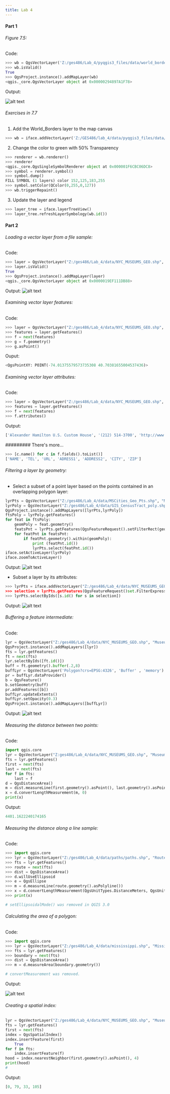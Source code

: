 ```yaml
---
title: Lab 4
---
```


#### Part 1
###### Figure 7.5:

Code:
```python
>>> wb = QgsVectorLayer('Z:/ges486/Lab_4/pyqgis3_files/data/world_borders.shp', 'world_borders', 'ogr')
>>> wb.isValid()
True
>>> QgsProject.instance().addMapLayer(wb)
<qgis._core.QgsVectorLayer object at 0x00000294897A1F78>
```
Output:

![alt text](https://chricha1.github.io/Figure7.5.PNG)


###### Exercises in 7.7

1. Add the World_Borders layer to the map canvas
```python
>>> wb = iface.addVectorLayer('Z:/GES486/lab_4/data/pyqgis3_files/data/world_borders.shp', 'world_borders', 'ogr')
```

2. Change the color to green with 50% Transparency
```python
>>> renderer = wb.renderer()
>>> renderer
<qgis._core.QgsSingleSymbolRenderer object at 0x000001F6CBC06DC8>
>>> symbol = renderer.symbol()
>>> symbol.dump()
FILL SYMBOL (1 layers) color 152,125,183,255
>>> symbol.setColor(QColor(0,255,0,127))
>>> wb.triggerRepaint()
```

3. Update the layer and legend
```python
>>> layer_tree = iface.layerTreeView()
>>> layer_tree.refreshLayerSymbology(wb.id())
```

#### Part 2
###### Loading a vector layer from a file sample:

Code:
```python
>>> layer = QgsVectorLayer("Z:/ges486/Lab_4/data/NYC_MUSEUMS_GEO.shp", "New York City Museums", "ogr")
>>> layer.isValid()
True
>>> QgsProject.instance().addMapLayer(layer)
<qgis._core.QgsVectorLayer object at 0x0000019EF111DB88>

```

Output:
![alt text](https://chricha1.github.io/VectorFromFile.PNG)

###### Examining vector layer features:

Code:
```python
>>> layer = QgsVectorLayer("Z:/ges486/Lab_4/data/NYC_MUSEUMS_GEO.shp", "New York City Museums", "ogr")
>>> features = layer.getFeatures()
>>> f = next(features)
>>> g = f.geometry()
>>> g.asPoint()
```

Ouput:
```python
<QgsPointXY: POINT(-74.01375579573735308 40.70381655004537436)>
```

###### Examining vector layer attributes:

Code:
```python
>>> layer = QgsVectorLayer("Z:/ges486/Lab_4/data/NYC_MUSEUMS_GEO.shp", "New York City Museums", "ogr")
>>> features = layer.getFeatures()
>>> f = next(features)
>>> f.attributes()
```

Output:
```python
['Alexander Hamilton U.S. Custom House', '(212) 514-3700', 'http://www.oldnycustomhouse.gov/', '1 Bowling Grn', NULL, 'New York', 10004.0]
```

######### There's more...

```python
>>> [c.name() for c in f.fields().toList()]
['NAME', 'TEL', 'URL', 'ADRESS1', 'ADDRESS2', 'CITY', 'ZIP']
```

###### Filtering a layer by geometry:
- Select a subset of a point layer based on the points contained in an overlapping polygon layer:
```python
lyrPts = QgsVectorLayer("Z:/ges486/Lab_4/data/MSCities_Geo_Pts.shp", "MSCities_Geo_Pts", "ogr")
lyrPoly = QgsVectorLayer("Z:/ges486/Lab_4/data/GIS_CensusTract_poly.shp", "GIS_CensusTract_poly", "ogr")
QgsProject.instance().addMapLayers([lyrPts,lyrPoly])
ftsPoly = lyrPoly.getFeatures()
for feat in ftsPoly:
    geomPoly = feat.geometry()
    featsPnt = lyrPts.getFeatures(QgsFeatureRequest().setFilterRect(geomPoly.boundingBox()))
    for featPnt in featsPnt:
        if featPnt.geometry().within(geomPoly):
            print (featPnt.id())
            lyrPts.select(featPnt.id())
iface.setActiveLayer(lyrPoly)
iface.zoomToActiveLayer()
```

Output:
![alt text](https://chricha1.github.io/Filter1.PNG)

- Subset a layer by its attributes:
```python
>>> lyrPts = iface.addVectorLayer("Z:/ges486/Lab_4/data/NYC_MUSEUMS_GEO.shp", "Museums", ogr")
>>> selection = lyrPts.getFeatures(QgsFeatureRequest()set.FilterExpression(u'"ZIP" = 10002'))
>>> lyrPts.selectByIds([s.id() for s in selection])
```

Output:
![alt text](https://chricha1.github.io/Filter2.PNG)

###### Buffering a feature intermediate:

Code:
```python
lyr = QgsVectorLayer("Z:/ges486/Lab_4/data/NYC_MUSEUMS_GEO.shp", "Museums", "ogr")
QgsProject.instance().addMapLayers([lyr])
fts = lyr.getFeatures()
ft = next(fts)
lyr.selectByIds([ft.id()])
buff = ft.geometry().buffer(.2,8)
buffLyr = QgsVectorLayer('Polygon?crs=EPSG:4326', 'Buffer' , 'memory')
pr = buffLyr.dataProvider()
b = QgsFeature()
b.setGeometry(buff)
pr.addFeatures([b])
buffLyr.updateExtents()
buffLyr.setOpacity(0.3)
QgsProject.instance().addMapLayers([buffLyr])
```
Output:
![alt text](https://chricha1.github.io/Buffer1.PNG)

###### Measuring the distance between two points:

Code:
```python
import qgis.core
lyr = QgsVectorLayer("Z:ges486/Lab_4/data/NYC_MUSEUMS_GEO.shp", "Museums", "ogr")
fts = lyr.getFeatures()
first = next(fts)
last = next(fts)
for f in fts:
    last = f
d = QgsDistanceArea()
m = dist.measureLine(first.geometry().asPoint(), last.geometry().asPoint())
x = d.convertLengthMeasurement(m, 0)
print(x)
```

Output:
```python
4401.1622240174165
```

###### Measuring the distance along a line sample:

Code:
```python
>>> import qgis.core
>>> lyr = QgsVectorLayer("Z:/ges486/Lab_4/data/paths/paths.shp", "Route", "ogr")
>>> fts = lyr.getFeatures()
>>> route = next(fts)
>>> dist = QgsDistanceArea()
>>> d.willUseEllipsoid
>>> e = QgsEllipse
>>> m = d.measureLine(route.geometry().asPolyline())
>>> x = d.convertLengthMeasurement(QgsUnitTypes.DistanceMeters, QgsUnitTypes.DistanceNauticalMiles)
>>> print(x)

# setEllipsoidalMode() was removed in QGIS 3.0

```

###### Calculating the area of a polygon:

Code:
```python
>>> import qgis.core
>>> lyr = QgsVectorLayer("Z:/ges486/Lab_4/data/mississippi.shp", "Mississippi", "ogr")
>>> fts = lyr.getFeatures()
>>> boundary = next(fts)
>>> dist = QgsDistanceArea()
>>> m = d.measureArea(boundary.geometry())

# convertMeasurement was removed.
```

Output:

![alt text](https://chricha1.github.io/PolygonArea.PNG)


###### Creating a spatial index:
```python
lyr = QgsVectorLayer("Z:/ges486/Lab_4/data/NYC_MUSEUMS_GEO.shp", "Museums", "ogr")
fts = lyr.getFeatures()
first = next(fts)
index = QgsSpatialIndex()
index.insertFeature(first)
    True
for f in fts:
    index.insertFeature(f)
hood = index.nearestNeighbor(first.geometry().asPoint(), 4)
print(hood)
#
```

Output:
```python
[0, 79, 33, 105]
```
